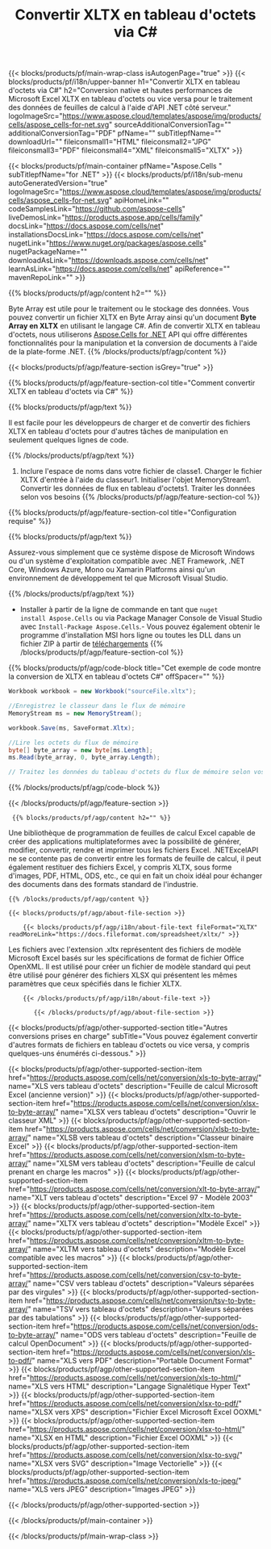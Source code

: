 ﻿---
title: Convertir XLTX en tableau d'octets via C# 
weight: 7690
url: /fr/net/conversion/xltx-to-byte-array/ 
description: C# Exemple de code pour la conversion de XLTX en tableau d'octets. Utilisez ce code pour la conversion Excel XLTX en tableau d'octets dans VB.NET, Asp.NET ou toute application basée sur .NET.
---
{{< blocks/products/pf/main-wrap-class isAutogenPage="true" >}}
{{< blocks/products/pf/i18n/upper-banner h1="Convertir XLTX en tableau d\'octets via C#" h2="Conversion native et hautes performances de Microsoft Excel XLTX en tableau d\'octets ou vice versa pour le traitement des données de feuilles de calcul à l\'aide d\'API .NET côté serveur." logoImageSrc="https://www.aspose.cloud/templates/aspose/img/products/cells/aspose_cells-for-net.svg" sourceAdditionalConversionTag="" additionalConversionTag="PDF" pfName="" subTitlepfName="" downloadUrl="" fileiconsmall1="HTML" fileiconsmall2="JPG" fileiconsmall3="PDF" fileiconsmall4="XML" fileiconsmall5="XLTX" >}}

{{< blocks/products/pf/main-container pfName="Aspose.Cells " subTitlepfName="for .NET" >}}
{{< blocks/products/pf/i18n/sub-menu autoGeneratedVersion="true" logoImageSrc="https://www.aspose.cloud/templates/aspose/img/products/cells/aspose_cells-for-net.svg" apiHomeLink="" codeSamplesLink="https://github.com/aspose-cells" liveDemosLink="https://products.aspose.app/cells/family" docsLink="https://docs.aspose.com/cells/net" installationsDocsLink="https://docs.aspose.com/cells/net" nugetLink="https://www.nuget.org/packages/aspose.cells" nugetPackageName="" downloadAsLink="https://downloads.aspose.com/cells/net" learnAsLink="https://docs.aspose.com/cells/net" apiReference="" mavenRepoLink="" >}}

{{% blocks/products/pf/agp/content h2="" %}}

 Byte Array est utile pour le traitement ou le stockage des données. Vous pouvez convertir un fichier XLTX en Byte Array ainsi qu'un document **Byte Array en XLTX** en utilisant le langage C#. Afin de convertir XLTX en tableau d'octets, nous utiliserons
 [Aspose.Cells for .NET](https://products.aspose.com/cells/net) 
 API qui offre différentes fonctionnalités pour la manipulation et la conversion de documents à l'aide de la plate-forme .NET. 
{{% /blocks/products/pf/agp/content %}}

{{< blocks/products/pf/agp/feature-section isGrey="true" >}}

{{% blocks/products/pf/agp/feature-section-col title="Comment convertir XLTX en tableau d\'octets via C#" %}}

{{% blocks/products/pf/agp/text %}}

 Il est facile pour les développeurs de charger et de convertir des fichiers XLTX en tableau d'octets pour d'autres tâches de manipulation en seulement quelques lignes de code.

{{% /blocks/products/pf/agp/text %}}

1. Inclure l'espace de noms dans votre fichier de classe1. Charger le fichier XLTX d'entrée à l'aide du classeur1. Initialiser l'objet MemoryStream1. Convertir les données de flux en tableau d'octets1. Traiter les données selon vos besoins
{{% /blocks/products/pf/agp/feature-section-col %}}

{{% blocks/products/pf/agp/feature-section-col title="Configuration requise" %}}

{{% blocks/products/pf/agp/text %}}

 Assurez-vous simplement que ce système dispose de Microsoft Windows ou d'un système d'exploitation compatible avec .NET Framework, .NET Core, Windows Azure, Mono ou Xamarin Platforms ainsi qu'un environnement de développement tel que Microsoft Visual Studio. 

{{% /blocks/products/pf/agp/text %}}

- Installer à partir de la ligne de commande en tant que <code>nuget install Aspose.Cells</code> ou via Package Manager Console de Visual Studio avec <code>Install-Package Aspose.Cells</code>.- Vous pouvez également obtenir le programme d'installation MSI hors ligne ou toutes les DLL dans un fichier ZIP à partir de <a href="https://downloads.aspose.com/cells/net">téléchargements</a>
{{% /blocks/products/pf/agp/feature-section-col %}}

{{% blocks/products/pf/agp/code-block title="Cet exemple de code montre la conversion de XLTX en tableau d\'octets C#" offSpacer="" %}}

```cs
Workbook workbook = new Workbook("sourceFile.xltx");

//Enregistrez le classeur dans le flux de mémoire
MemoryStream ms = new MemoryStream();

workbook.Save(ms, SaveFormat.Xltx);

//Lire les octets du flux de mémoire
byte[] byte_array = new byte[ms.Length];
ms.Read(byte_array, 0, byte_array.Length);

// Traitez les données du tableau d'octets du flux de mémoire selon vos besoins 


```

{{% /blocks/products/pf/agp/code-block %}}

{{< /blocks/products/pf/agp/feature-section >}}

<!-- aboutfile Starts -->
      
     {{% blocks/products/pf/agp/content h2="" %}}

Une bibliothèque de programmation de feuilles de calcul Excel capable de créer des applications multiplateformes avec la possibilité de générer, modifier, convertir, rendre et imprimer tous les fichiers Excel. .NETExcelAPI ne se contente pas de convertir entre les formats de feuille de calcul, il peut également restituer des fichiers Excel, y compris XLTX, sous forme d'images, PDF, HTML, ODS, etc., ce qui en fait un choix idéal pour échanger des documents dans des formats standard de l'industrie.



    {{% /blocks/products/pf/agp/content %}}

    {{< blocks/products/pf/agp/about-file-section >}}

        {{< blocks/products/pf/agp/i18n/about-file-text fileFormat="XLTX" readMoreLink="https://docs.fileformat.com/spreadsheet/xltx/" >}}
Les fichiers avec l'extension .xltx représentent des fichiers de modèle Microsoft Excel basés sur les spécifications de format de fichier Office OpenXML. Il est utilisé pour créer un fichier de modèle standard qui peut être utilisé pour générer des fichiers XLSX qui présentent les mêmes paramètres que ceux spécifiés dans le fichier XLTX.

        {{< /blocks/products/pf/agp/i18n/about-file-text >}}

           {{< /blocks/products/pf/agp/about-file-section >}}


<!-- aboutfile Ends -->

{{< blocks/products/pf/agp/other-supported-section title="Autres conversions prises en charge" subTitle="Vous pouvez également convertir d\'autres formats de fichiers en tableau d\'octets ou vice versa, y compris quelques-uns énumérés ci-dessous." >}}

{{< blocks/products/pf/agp/other-supported-section-item href="https://products.aspose.com/cells/net/conversion/xls-to-byte-array/" name="XLS vers tableau d\'octets" description="Feuille de calcul Microsoft Excel (ancienne version)" >}} {{< blocks/products/pf/agp/other-supported-section-item href="https://products.aspose.com/cells/net/conversion/xlsx-to-byte-array/" name="XLSX vers tableau d\'octets" description="Ouvrir le classeur XML" >}} {{< blocks/products/pf/agp/other-supported-section-item href="https://products.aspose.com/cells/net/conversion/xlsb-to-byte-array/" name="XLSB vers tableau d\'octets" description="Classeur binaire Excel" >}} {{< blocks/products/pf/agp/other-supported-section-item href="https://products.aspose.com/cells/net/conversion/xlsm-to-byte-array/" name="XLSM vers tableau d\'octets" description="Feuille de calcul prenant en charge les macros" >}} {{< blocks/products/pf/agp/other-supported-section-item href="https://products.aspose.com/cells/net/conversion/xlt-to-byte-array/" name="XLT vers tableau d\'octets" description="Excel 97 - Modèle 2003" >}} {{< blocks/products/pf/agp/other-supported-section-item href="https://products.aspose.com/cells/net/conversion/xltx-to-byte-array/" name="XLTX vers tableau d\'octets" description="Modèle Excel" >}} {{< blocks/products/pf/agp/other-supported-section-item href="https://products.aspose.com/cells/net/conversion/xltm-to-byte-array/" name="XLTM vers tableau d\'octets" description="Modèle Excel compatible avec les macros" >}} {{< blocks/products/pf/agp/other-supported-section-item href="https://products.aspose.com/cells/net/conversion/csv-to-byte-array/" name="CSV vers tableau d\'octets" description="Valeurs séparées par des virgules" >}} {{< blocks/products/pf/agp/other-supported-section-item href="https://products.aspose.com/cells/net/conversion/tsv-to-byte-array/" name="TSV vers tableau d\'octets" description="Valeurs séparées par des tabulations" >}} {{< blocks/products/pf/agp/other-supported-section-item href="https://products.aspose.com/cells/net/conversion/ods-to-byte-array/" name="ODS vers tableau d\'octets" description="Feuille de calcul OpenDocument" >}} {{< blocks/products/pf/agp/other-supported-section-item href="https://products.aspose.com/cells/net/conversion/xls-to-pdf/" name="XLS vers PDF" description="Portable Document Format" >}} {{< blocks/products/pf/agp/other-supported-section-item href="https://products.aspose.com/cells/net/conversion/xls-to-html/" name="XLS vers HTML" description="Langage Signalétique Hyper Text" >}} {{< blocks/products/pf/agp/other-supported-section-item href="https://products.aspose.com/cells/net/conversion/xlsx-to-pdf/" name="XLSX vers XPS" description="Fichier Excel Microsoft Excel OOXML" >}} {{< blocks/products/pf/agp/other-supported-section-item href="https://products.aspose.com/cells/net/conversion/xlsx-to-html/" name="XLSX en HTML" description="Fichier Excel OOXML" >}} {{< blocks/products/pf/agp/other-supported-section-item href="https://products.aspose.com/cells/net/conversion/xlsx-to-svg/" name="XLSX vers SVG" description="Image Vectorielle" >}} {{< blocks/products/pf/agp/other-supported-section-item href="https://products.aspose.com/cells/net/conversion/xls-to-jpeg/" name="XLS vers JPEG" description="Images JPEG" >}} 

{{< /blocks/products/pf/agp/other-supported-section >}}

{{< /blocks/products/pf/main-container >}}
    
{{< /blocks/products/pf/main-wrap-class >}}